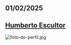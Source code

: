 ## 01/02/2025 
## <a href="https://humbertoelia94.github.io/Humberto-Escultor/"> Humberto Escultor </a>
![foto-do-perfil.jpg](https://avatars.githubusercontent.com/u/154738723?v=4)
